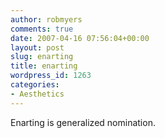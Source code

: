 ```yaml
---
author: robmyers
comments: true
date: 2007-04-16 07:56:04+00:00
layout: post
slug: enarting
title: enarting
wordpress_id: 1263
categories:
- Aesthetics
---
```


Enarting is generalized nomination.  


